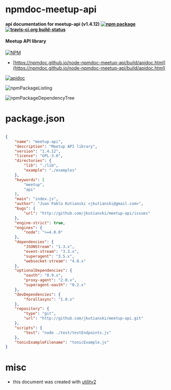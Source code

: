 # npmdoc-meetup-api

#### api documentation for  meetup-api (v1.4.12)  [![npm package](https://img.shields.io/npm/v/npmdoc-meetup-api.svg?style=flat-square)](https://www.npmjs.org/package/npmdoc-meetup-api) [![travis-ci.org build-status](https://api.travis-ci.org/npmdoc/node-npmdoc-meetup-api.svg)](https://travis-ci.org/npmdoc/node-npmdoc-meetup-api)

#### Meetup API library

[![NPM](https://nodei.co/npm/meetup-api.png?downloads=true&downloadRank=true&stars=true)](https://www.npmjs.com/package/meetup-api)

- [https://npmdoc.github.io/node-npmdoc-meetup-api/build/apidoc.html](https://npmdoc.github.io/node-npmdoc-meetup-api/build/apidoc.html)

[![apidoc](https://npmdoc.github.io/node-npmdoc-meetup-api/build/screenCapture.buildCi.browser.%252Ftmp%252Fbuild%252Fapidoc.html.png)](https://npmdoc.github.io/node-npmdoc-meetup-api/build/apidoc.html)

![npmPackageListing](https://npmdoc.github.io/node-npmdoc-meetup-api/build/screenCapture.npmPackageListing.svg)

![npmPackageDependencyTree](https://npmdoc.github.io/node-npmdoc-meetup-api/build/screenCapture.npmPackageDependencyTree.svg)



# package.json

```json

{
    "name": "meetup-api",
    "description": "Meetup API library",
    "version": "1.4.12",
    "license": "GPL-3.0",
    "directories": {
        "lib": "./lib",
        "example": "./examples"
    },
    "keywords": [
        "meetup",
        "api"
    ],
    "main": "index.js",
    "author": "Juan Pablo Kutianski <jkutianski@gmail.com>",
    "bugs": {
        "url": "http://github.com/jkutianski/meetup-api/issues"
    },
    "engine-strict": true,
    "engines": {
        "node": ">=4.0.0"
    },
    "dependencies": {
        "JSONStream": "1.3.x",
        "event-stream": "3.3.x",
        "superagent": "3.5.x",
        "websocket-stream": "4.0.x"
    },
    "optionalDependencies": {
        "oauth": "0.9.x",
        "proxy-agent": "2.0.x",
        "superagent-oauth": "0.2.x"
    },
    "devDependencies": {
        "forallasync": "1.0.x"
    },
    "repository": {
        "type": "git",
        "url": "http://github.com/jkutianski/meetup-api.git"
    },
    "scripts": {
        "test": "node ./test/testEndpoints.js"
    },
    "tonicExampleFilename": "tonicExample.js"
}
```



# misc
- this document was created with [utility2](https://github.com/kaizhu256/node-utility2)
